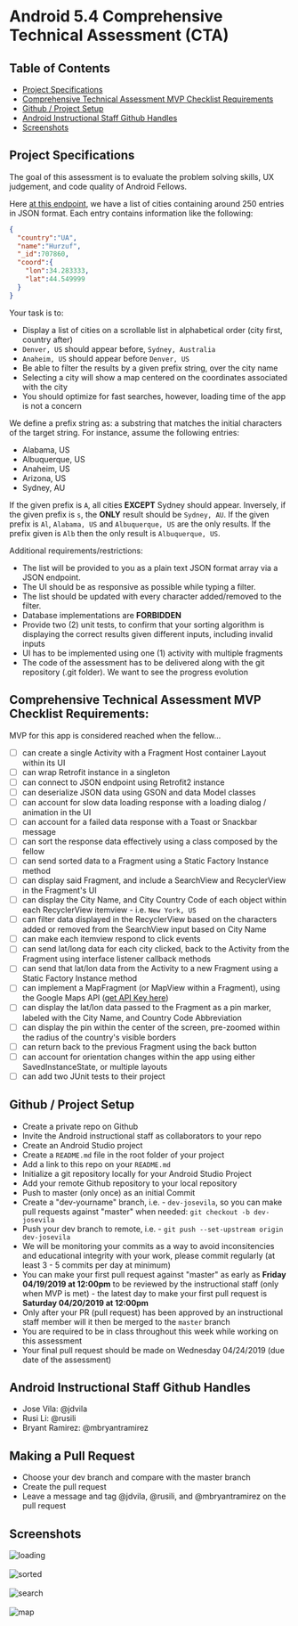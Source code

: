 # Android 5.4 Comprehensive Technical Assessment (CTA)

## Table of Contents
* [Project Specifications](#project-specifications)
* [Comprehensive Technical Assessment MVP Checklist Requirements](#comprehensive-technical-assessment-mvp-checklist-requirements)
* [Github / Project Setup](#github--project-setup)
* [Android Instructional Staff Github Handles](#android-instructional-staff-github-handles)
* [Screenshots](#screenshots)

## Project Specifications

The goal of this assessment is to evaluate the problem solving skills, UX judgement, and code
quality of Android Fellows.

Here [at this endpoint](https://raw.githubusercontent.com/joinpursuit/Pursuit-Core-Android-Unit6-CTA-Bank-Locator/master/location.json), we have a list of cities containing around 250 entries in JSON format. Each entry contains information like the following:

``` json
{
  "country":"UA",
  "name":"Hurzuf", 
  "_id":707860,
  "coord":{
    "lon":34.283333,
    "lat":44.549999
  }
}
```

Your task is to:
* Display a list of cities on a scrollable list in alphabetical order (city first, country after)
* `Denver, US` should appear before, `Sydney, Australia`
* `Anaheim, US` should appear before `Denver, US`
* Be able to filter the results by a given prefix string, over the city name
* Selecting a city will show a map centered on the coordinates associated with the city
* You should optimize for fast searches, however, loading time of the app is not a concern

We define a prefix string as: a substring that matches the initial characters of the target
string. For instance, assume the following entries:

* Alabama, US
* Albuquerque, US
* Anaheim, US
* Arizona, US
* Sydney, AU

If the given prefix is `A`, all cities **EXCEPT** Sydney should appear. Inversely, if the given prefix is
`s`, the **ONLY** result should be `Sydney, AU`. If the given prefix is `Al`, `Alabama, US` and
`Albuquerque, US` are the only results. If the prefix given is `Alb` then the only result is
`Albuquerque, US`.

Additional requirements/restrictions:

* The list will be provided to you as a plain text JSON format array via a JSON endpoint.
* The UI should be as responsive as possible while typing a filter.
* The list should be updated with every character added/removed to the filter.
* Database implementations are **FORBIDDEN**
* Provide two (2) unit tests, to confirm that your sorting algorithm is displaying the correct results given different inputs, including invalid inputs
* UI has to be implemented using one (1) activity with multiple fragments
* The code of the assessment has to be delivered along with the git repository (.git folder). We want to see the progress evolution

## Comprehensive Technical Assessment MVP Checklist Requirements:

MVP for this app is considered reached when the fellow...

- [ ] can create a single Activity with a Fragment Host container Layout within its UI
- [ ] can wrap Retrofit instance in a singleton
- [ ] can connect to JSON endpoint using Retrofit2 instance
- [ ] can deserialize JSON data using GSON and data Model classes
- [ ] can account for slow data loading response with a loading dialog / animation in the UI
- [ ] can account for a failed data response with a Toast or Snackbar message
- [ ] can sort the response data effectively using a class composed by the fellow 
- [ ] can send sorted data to a Fragment using a Static Factory Instance method
- [ ] can display said Fragment, and include a SearchView and RecyclerView in the Fragment's UI
- [ ] can display the City Name, and City Country Code of each object within each RecyclerView itemview - i.e. `New York, US`
- [ ] can filter data displayed in the RecyclerView based on the characters added or removed from the SearchView input based on City Name
- [ ] can make each itemview respond to click events
- [ ] can send lat/long data for each city clicked, back to the Activity from the Fragment using interface listener callback  methods
- [ ] can send that lat/lon data from the Activity to a new Fragment using a Static Factory Instance method
- [ ] can implement a MapFragment (or MapView within a Fragment), using the Google Maps API ([get API Key here](https://console.cloud.google.com/home/dashboard))
- [ ] can display the lat/lon data passed to the Fragment as a pin marker, labeled with the City Name, and Country Code Abbreviation
- [ ] can display the pin within the center of the screen, pre-zoomed within the radius of the country's visible borders
- [ ] can return back to the previous Fragment using the back button
- [ ] can account for orientation changes within the app using either SavedInstanceState, or multiple layouts
- [ ] can add two JUnit tests to their project

## Github / Project Setup

* Create a private repo on Github
* Invite the Android instructional staff as collaborators to your repo
* Create an Android Studio project
* Create a `README.md` file in the root folder of your project
* Add a link to this repo on your `README.md`
* Initialize a git repository locally for your Android Studio Project
* Add your remote Github repository to your local repository
* Push to master (only once) as an initial Commit
* Create a "dev-yourname" branch, i.e. - `dev-josevila`, so you can make pull requests against "master" when needed: `git checkout -b dev-josevila`
* Push your dev branch to remote, i.e. - `git push --set-upstream origin dev-josevila`
* We will be monitoring your commits as a way to avoid inconsitencies and educational integrity with your work, please commit regularly (at least 3 - 5 commits per day at minimum)
* You can make your first pull request against "master" as early as **Friday 04/19/2019 at 12:00pm** to be reviewed by the instructional staff (only when MVP is met) - the latest day to make your first pull request is **Saturday 04/20/2019 at 12:00pm**
* Only after your PR (pull request) has been approved by an instructional staff member will it then be merged to the `master` branch
* You are required to be in class throughout this week while working on this assessment
* Your final pull request should be made on Wednesday 04/24/2019 (due date of the assessment)

## Android Instructional Staff Github Handles
* Jose Vila: @jdvila
* Rusi Li: @rusili
* Bryant Ramirez: @mbryantramirez

## Making a Pull Request
* Choose your dev branch and compare with the master branch
* Create the pull request
* Leave a message and tag @jdvila, @rusili, and @mbryantramirez on the pull request

## Screenshots

![loading](https://github.com/joinpursuit/Pursuit-Core-Android-Unit6-CTA-Bank-Locator/blob/master/images/load.png)
<br><br>
![sorted](https://github.com/joinpursuit/Pursuit-Core-Android-Unit6-CTA-Bank-Locator/blob/master/images/sort.png)
<br><br>
![search](https://github.com/joinpursuit/Pursuit-Core-Android-Unit6-CTA-Bank-Locator/blob/master/images/search.png)
<br><br>
![map](https://github.com/joinpursuit/Pursuit-Core-Android-Unit6-CTA-Bank-Locator/blob/master/images/map.png)
